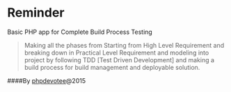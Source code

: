 # Reminder

Basic PHP app for  Complete Build Process Testing


> Making all the phases from Starting from High Level Requirement and breaking down in Practical Level Requirement and modeling into project by following TDD [Test Driven Development] and making a build process for build management and deployable solution.


####By
[phpdevotee]@2015
















[phpdevotee]:ck.test.pro@gmail.com

